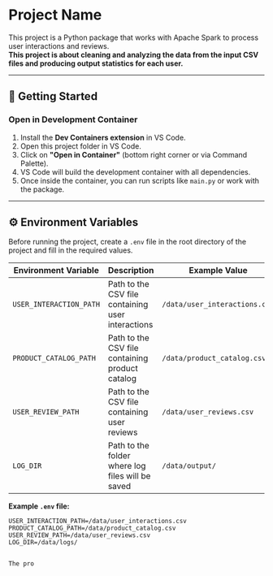 # Project Name

This project is a Python package that works with Apache Spark to process user interactions and reviews.  
**This project is about cleaning and analyzing the data from the input CSV files and producing output statistics for each user.**

---

## 🚀 Getting Started

### Open in Development Container

1. Install the **Dev Containers extension** in VS Code.  
2. Open this project folder in VS Code.  
3. Click on **"Open in Container"** (bottom right corner or via Command Palette).  
4. VS Code will build the development container with all dependencies.  
5. Once inside the container, you can run scripts like `main.py` or work with the package.

---

## ⚙️ Environment Variables

Before running the project, create a `.env` file in the root directory of the project and fill in the required values.

| Environment Variable         | Description                                        | Example Value              |
|------------------------------|--------------------------------------------------|---------------------------|
| `USER_INTERACTION_PATH`      | Path to the CSV file containing user interactions | `/data/user_interactions.csv` |
| `PRODUCT_CATALOG_PATH`       | Path to the CSV file containing product catalog  | `/data/product_catalog.csv`   |
| `USER_REVIEW_PATH`           | Path to the CSV file containing user reviews     | `/data/user_reviews.csv`      |
| `LOG_DIR`                | Path to the folder where log files will be saved | `/data/output/`              |

**Example `.env` file:**

```env
USER_INTERACTION_PATH=/data/user_interactions.csv
PRODUCT_CATALOG_PATH=/data/product_catalog.csv
USER_REVIEW_PATH=/data/user_reviews.csv
LOG_DIR=/data/logs/


The pro